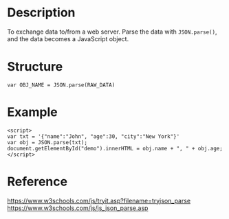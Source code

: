 # Description
To exchange data to/from a web server. 
Parse the data with `JSON.parse()`, and the data becomes a JavaScript object.

# Structure
```
var OBJ_NAME = JSON.parse(RAW_DATA)
```

# Example
```
<script>
var txt = '{"name":"John", "age":30, "city":"New York"}'
var obj = JSON.parse(txt);
document.getElementById("demo").innerHTML = obj.name + ", " + obj.age;
</script>
```

# Reference
https://www.w3schools.com/js/tryit.asp?filename=tryjson_parse
https://www.w3schools.com/js/js_json_parse.asp
